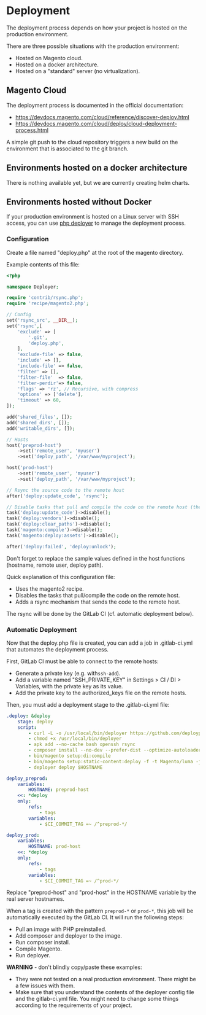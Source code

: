 # Deployment

The deployment process depends on how your project is hosted on the production environment.

There are three possible situations with the production environment:

- Hosted on Magento cloud.
- Hosted on a docker architecture.
- Hosted on a "standard" server (no virtualization).

## Magento Cloud

The deployment process is documented in the official documentation:

- https://devdocs.magento.com/cloud/reference/discover-deploy.html
- https://devdocs.magento.com/cloud/deploy/cloud-deployment-process.html

A simple git push to the cloud repository triggers a new build on the environment that is associated to the git branch.

## Environments hosted on a docker architecture

There is nothing available yet, but we are currently creating helm charts.

## Environments hosted without Docker

If your production environment is hosted on a Linux server with SSH access, you can use [php deployer](https://deployer.org/) to manage the deployment process.

### Configuration

Create a file named "deploy.php" at the root of the magento directory.

Example contents of this file:

```php
<?php

namespace Deployer;

require 'contrib/rsync.php';
require 'recipe/magento2.php';

// Config
set('rsync_src', __DIR__);
set('rsync',[
    'exclude' => [
        '.git',
        'deploy.php',
    ],
    'exclude-file' => false,
    'include' => [],
    'include-file' => false,
    'filter' => [],
    'filter-file'  => false,
    'filter-perdir'=> false,
    'flags' => 'rz', // Recursive, with compress
    'options' => ['delete'],
    'timeout' => 60,
]);

add('shared_files', []);
add('shared_dirs', []);
add('writable_dirs', []);

// Hosts
host('preprod-host')
    ->set('remote_user', 'myuser')
    ->set('deploy_path', '/var/www/myproject');

host('prod-host')
    ->set('remote_user', 'myuser')
    ->set('deploy_path', '/var/www/myproject');

// Rsync the source code to the remote host
after('deploy:update_code', 'rsync');

// Disable tasks that pull and compile the code on the remote host (the code is already compiled and sent via rsync)
task('deploy:update_code')->disable();
task('deploy:vendors')->disable();
task('deploy:clear_paths')->disable();
task('magento:compile')->disable();
task('magento:deploy:assets')->disable();

after('deploy:failed', 'deploy:unlock');
```

Don't forget to replace the sample values defined in the host functions (hostname, remote user, deploy path).

Quick explanation of this configuration file:

- Uses the magento2 recipe.
- Disables the tasks that pull/compile the code on the remote host.
- Adds a rsync mechanism that sends the code to the remote host.

The rsync will be done by the GitLab CI (cf. automatic deployment below).

### Automatic Deployment

Now that the deploy.php file is created, you can add a job in .gitlab-ci.yml that automates the deployment process.

First, GitLab CI must be able to connect to the remote hosts:

- Generate a private key (e.g. with`ssh-add`).
- Add a variable named "SSH_PRIVATE_KEY" in Settings > CI / DI > Variables, with the private key as its value.
- Add the private key to the authorized_keys file on the remote hosts.

Then, you must add a deployment stage to the .gitlab-ci.yml file:

```yaml
.deploy: &deploy
    stage: deploy
    script:
        - curl -L -o /usr/local/bin/deployer https://github.com/deployphp/deployer/releases/download/v7.0.0-rc.8/deployer.phar
        - chmod +x /usr/local/bin/deployer
        - apk add --no-cache bash openssh rsync
        - composer install --no-dev --prefer-dist --optimize-autoloader --no-interaction
        - bin/magento setup:di:compile
        - bin/magento setup:static-content:deploy -f -t Magento/luma -j 1 en_US
        - deployer deploy $HOSTNAME

deploy_preprod:
    variables:
        HOSTNAME: preprod-host
    <<: *deploy
    only:
        refs:
            - tags
        variables:
            - $CI_COMMIT_TAG =~ /^preprod-*/

deploy_prod:
    variables:
        HOSTNAME: prod-host
    <<: *deploy
    only:
        refs:
            - tags
        variables:
            - $CI_COMMIT_TAG =~ /^prod-*/
```

Replace "preprod-host" and "prod-host" in the HOSTNAME variable by the real server hostnames.

When a tag is created with the pattern `preprod-*` or `prod-*`, this job will be automatically executed by the GitLab CI.
It will run the following steps:

- Pull an image with PHP preinstalled.
- Add composer and deployer to the image.
- Run composer install.
- Compile Magento.
- Run deployer.

**WARNING** - don't blindly copy/paste these examples:

- They were not tested on a real production environment.
  There might be a few issues with them.
- Make sure that you understand the contents of the deployer config file and the gitlab-ci.yml file.
  You might need to change some things according to the requirements of your project.
